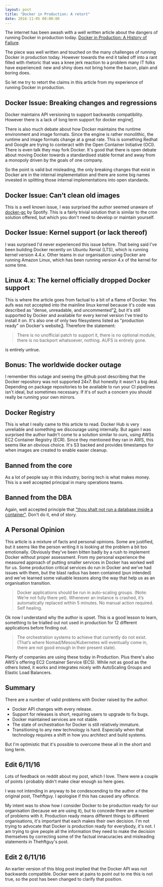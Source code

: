 ```yaml
---
layout: post
title: "Docker in Production: A retort"
date: 2016-11-05 00:00:00
---
```


The internet has been awash with a well written article about the dangers of running Docker in production today. [Docker in Production: A History of Failure](https://thehftguy.wordpress.com/2016/11/01/docker-in-production-an-history-of-failure/).

The piece was well written and touched on the many challenges of running Docker in production today. However towards the end it tailed off into a rant filled with rhetoric that was a knee jerk reaction to a problem many IT folks have experienced: new and shiny does not bring home the bacon, plain and boring does.

So let me try to retort the claims in this article from my experience of running Docker in production.

## Docker Issue: Breaking changes and regressions

Docker maintains API versioning to support backwards compatibility. However there is a lack of long term support for docker engine[1].

There is also much debate about how Docker maintains the runtime environment and image formats. Since the engine is rather monolithic, the runtime and image formats change at a great rate. This is something Redhat and Google are trying to conteract with the Open Container Initiative (OCI). There is even talk they may fork Docker.
It's good that there is open debate about moving Docker towards a standardised stable format and away from a monopoly driven by the goals of one company.

So the point is valid but misleading, the only breaking changes that exist in Docker are in the internal implementation and there are some big names invested in splitting those internal implementations into open standards.

## Docker Issue: Can’t clean old images

This is a well known issue, I was surprised the author seemed unaware of [docker-gc](https://github.com/spotify/docker-gc) by Spotify. This is a fairly trivial solution that is similar to the cron solution offered, but which you don't need to develop or maintain yourself.

## Docker Issue: Kernel support (or lack thereof)

I was surprised I'd never experienced this issue before. That being said I've been building Docker recently on Ubuntu Xenial (LTS), which is running kernel version 4.4.x. Other teams in our organisation using Docker are running Amazon Linux, which has been running version 4.x of the kernel for some time.

## Linux 4.x: The kernel officially dropped Docker support

This is where the article goes from factual to a bit of a flame of Docker. Yes aufs was not accepted into the mainline linux kernel because it's code was described as "dense, unreadable, and uncommented"[2], but it's still supported by Docker and available for every kernel version I've tried to install it on. It's also one of only two filesystems listed as "production ready" on Docker's website[3]. Therefore the statement:

> There is no unofficial patch to support it, there is no optional module, there is no backport whatsoever, nothing. AUFS is entirely gone.

is entirely untrue.

## Bonus: The worldwide docker outage

I remember this outage and seeing the github post describing that the Docker repository was not supported 24x7. But honestly it wasn't a big deal. Depending on package repositories to be available to run your CI pipelines isn't ideal, but sometimes necessary. If it's of such a concern you should really be running your own mirrors.

## Docker Registry

This is what I really came to this article to read. Docker Hub is very unreliable and something we discourage using internally. But again I was surprised the author hadn't come to a solution similar to ours, using AWSs EC2 Container Registry (ECR). Since they mentioned they ran in AWS, this seems like an obvious choice. It's S3 backed and provides timestamps for when images are created to enable easier cleanup.

## Banned from the core

As a lot of people say in this industry, boring tech is what makes money. This is a well accepted principal in many operations teams.

## Banned from the DBA

Again, well accepted principle that ["thou shalt not run a database inside a container"](/2016/11/07/thou-shalt-not-run-a-database-inside-a-container/). Don't do it, end of story.

## A Personal Opinion

This article is a mixture of facts and personal opinions. Some are justified, but it seems like the person writing it is looking at the problem a bit too emotionally. Obviously they've been bitten badly by a rush to implement Docker without proper assessment. From my personal experience the measured approach of putting smaller services in Docker has worked well for us. Some production critical services do run in Docker and we've had issues with them, but the blast radius has been contained (pun intended) and we've learned some valuable lessons along the way that help us as an organisation transition.

> Docker applications should be run in auto-scaling groups. (Note: We’re not fully there yet).
> Whenever an instance is crashed, it’s automatically replaced within 5 minutes. No manual action required. Self healing.

Ok now I understand why the author is upset. This is a good lesson to learn, something to be trialled out not used in production for 12 different applications before finding out.

> The orchestration systems to achieve that currently do not exist. (That’s where Nomad/Mesos/Kubernetes will eventually come in, there are not good enough in their present state).

Plenty of companies are using these today in Production. Plus there's also AWS's offering EC2 Container Service (ECS). While not as good as the others listed, it works and integrates nicely with AutoScaling Groups and Elastic Load Balancers.

## Summary

There are a number of valid problems with Docker raised by the author.

- Docker API changes with every release.
- Support for releases is short, requiring users to upgrade to fix bugs.
- Docker maintained services are not stable.
- The state of orchestration for Docker is still relatively immature.
- Transitioning to any new technology is hard. Especially when that technology requires a shift in how you architect and build systems.

But I'm optimistic that it's possible to overcome these all in the short and long term.

## Edit 6/11/16

Lots of feedback on reddit about my post, which I love. There were a couple of points I probably didn't make clear enough so here goes.

I was not intending in anyway to be condescending to the author of the original post, Thehftguy. I apologise if this has caused any offence.

My intent was to show how I consider Docker to be production ready for our organisation (because we are using it), but to concede there are a number of problems with it. Production ready means different things to different organisations, it's important that each makes their own decision. I'm not trying to advocate that Docker is production ready for everybody, it's not. I am trying to give people all the information they need to make the decision themselves by correcting some of the factual innacuracies and misleading statements in Thehftguy's post.

## Edit 2 6/11/16

An earlier version of this blog post implied that the Docker API was not backwards compatible. Docker were at pains to point out to me this is not true, so the post has been changed to clarify that position.

[1]: https://github.com/docker/docker/issues/20424
[2]: https://lwn.net/Articles/327738/
[3]: https://docs.docker.com/engine/userguide/storagedriver/selectadriver/
